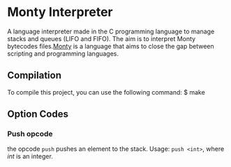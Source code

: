 # Monty Interpreter
A language interpreter made in the C programming language to manage stacks and queues (LIFO and FIFO). The aim is to interpret Monty bytecodes files.[Monty](http://montyscoconut.github.io/) is a language that aims to close the gap between scripting and programming languages.

## Compilation
To compile this project, you can use the following command:
	$ make

## Option Codes
### Push opcode
the opcode `push` pushes an element to the stack.
Usage: `push <int>`, where _int_ is an integer.

